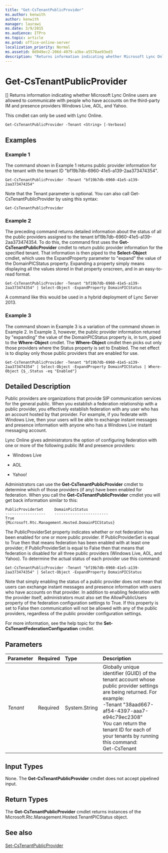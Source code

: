 ```yaml
---
title: "Get-CsTenantPublicProvider"
ms.author: kenwith
author: kenwith
manager: laurawi
ms.date: 3/9/2015
ms.audience: ITPro
ms.topic: article
ms.prod: office-online-server
localization_priority: Normal
ms.assetid: 0d949ec2-206d-4979-a3be-a5578ae93ed3
description: "Returns information indicating whether Microsoft Lync Online users are allowed to communicate with people who have accounts on the third-party IM and presence providers Windows Live, AOL, and Yahoo."
---
```


# Get-CsTenantPublicProvider
[]
Returns information indicating whether Microsoft Lync Online users are allowed to communicate with people who have accounts on the third-party IM and presence providers Windows Live, AOL, and Yahoo.
  
This cmdlet can only be used with Lync Online.
  
```
Get-CsTenantPublicProvider -Tenant <String> [-Verbose]
```

## Examples
<a name="Examples"> </a>

### Example 1

The command shown in Example 1 returns public provider information for the tenant with the tenant ID "bf19b7db-6960-41e5-a139-2aa373474354".
  
```
Get-CsTenantPublicProvider -Tenant "bf19b7db-6960-41e5-a139-2aa373474354"
```

Note that the Tenant parameter is optional. You can also call Get-CsTenantPublicProvider by using this syntax:
  
```
Get-CsTenantPublicProvider
```

### Example 2

The preceding command returns detailed information about the status of all the public providers assigned to the tenant bf19b7db-6960-41e5-a139-2aa373474354. To do this, the command first uses the **Get-CsTenantPublicProvider** cmdlet to return public provider information for the specified tenant. That information is then piped to the **Select-Object** cmdlet, which uses the ExpandProperty parameter to "expand" the value of the DomainPICStatus property. Expanding a property simply means displaying all the values stored in that property onscreen, and in an easy-to-read format.
  
```
Get-CsTenantPublicProvider -Tenant "bf19b7db-6960-41e5-a139-2aa373474354" | Select-Object -ExpandProperty DomainPICStatus
```

A command like this would be used in a hybrid deployment of Lync Server 2013.
  
### Example 3

The command shown in Example 3 is a variation of the command shown in Example 2. In Example 3, however, the public provider information returned by "expanding" the value of the DomainPICStatus property is, in turn, piped to the **Where-Object** cmdlet. The **Where-Object** cmdlet then picks out only those providers where the Status property is set to Enabled. The net effect is to display only those public providers that are enabled for use.
  
```
Get-CsTenantPublicProvider -Tenant "bf19b7db-6960-41e5-a139-2aa373474354" | Select-Object -ExpandProperty DomainPICStatus | Where-Object {$_.Status -eq "Enabled"}
```

## Detailed Description
<a name="DetailedDescription"> </a>

Public providers are organizations that provide SIP communication services for the general public. When you establish a federation relationship with a public provider, you effectively establish federation with any user who has an account hosted by that provider. For example, if you federate with Windows Live, then your users will be able to exchange instant messages and presence information with anyone who has a Windows Live instant messaging account.
  
Lync Online gives administrators the option of configuring federation with one or more of the following public IM and presence providers:
  
- Windows Live
    
- AOL
    
- Yahoo!
    
Administrators can use the **Get-CsTenantPublicProvider** cmdlet to determine which of those providers (if any) have been enabled for federation. When you call the **Get-CsTenantPublicProvider** cmdlet you will get back information similar to this:
  
```
PublicProviderSet     DomainPicStatus
------------------    ------------------------
True                  {Microsoft.Rtc.Management.Hosted.DomainPICStatus}
```

The PublicProviderSet property indicates whether or not federation has been enabled for one or more public provider. If PublicProviderSet is equal to True then that means federation has been enabled with at least one provider; if PublicProviderSet is equal to False then that means that federation is disabled for all three public providers (Windows Live, AOL, and Yahoo). To determine the actual status of each provider use this command:
  
```
Get-CsTenantPublicProvider -Tenant "bf19b7db-6960-41e5-a139-2aa373474354" | Select-Object -ExpandProperty DomainPICStatus
```

Note that simply enabling the status of a public provider does not mean that users can exchange instant messages and presence information with users who have accounts on that provider. In addition to enabling federation with the provider itself, administrators must also set the AllowPublicUsers property of the federation configuration settings to True. If this property is set to False then communication will not be allowed with any of the public providers, regardless of the public provider configuration settings.
  
For more information, see the help topic for the **Set-CsTenantFederationConfiguration** cmdlet.
  
## Parameters
<a name="DetailedDescription"> </a>

|**Parameter**|**Required**|**Type**|**Description**|
|:-----|:-----|:-----|:-----|
| _Tenant_ <br/> |Required  <br/> |System.String  <br/> |Globally unique identifier (GUID) of the tenant account whose public provider settings are being returned. For example:  <br/> -Tenant "38aad667-af54-4397-aaa7-e94c79ec2308"  <br/> You can return the tenant ID for each of your tenants by running this command:  <br/> Get-CsTenant | Select-Object DisplayName, TenantID  <br/> If you are using a remote session of Windows PowerShell and are connected only to Lync Online you do not have to include the Tenant parameter. Instead, the tenant ID will automatically be filled in for you based on your connection information. The Tenant parameter is primarily for use in a hybrid deployment.  <br/> |
   
## Input Types
<a name="InputTypes"> </a>

None. The **Get-CsTenantPublicProvider** cmdlet does not accept pipelined input.
  
## Return Types
<a name="ReturnTypes"> </a>

The **Get-CsTenantPublicProvider** cmdlet returns instances of the Microsoft.Rtc.Management.Hosted.TenantPICStatus object.
  
## See also
<a name="ReturnTypes"> </a>

#### 

[Set-CsTenantPublicProvider](set-cstenantpublicprovider.md)

